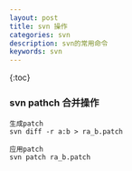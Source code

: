 ```yaml
---
layout: post
title: svn 操作
categories: svn
description: svn的常用命令
keywords: svn
---
```


{:toc}

### svn pathch 合并操作


~~~
生成patch
svn diff -r a:b > ra_b.patch

应用patch
svn patch ra_b.patch
~~~

